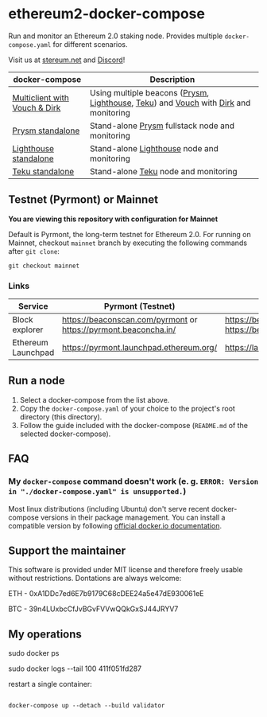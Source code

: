 # ethereum2-docker-compose

Run and monitor an Ethereum 2.0 staking node. Provides multiple `docker-compose.yaml` for different scenarios.

Visit us at [stereum.net](https://stereum.net/) and [Discord](https://discord.gg/8Znj8K6GjN)!

docker-compose | Description
---------------|-------------
[Multiclient with Vouch & Dirk](./compose-examples/multiclient-vouch-dirk) | Using multiple beacons ([Prysm](https://github.com/prysmaticlabs/prysm), [Lighthouse](https://github.com/sigp/lighthouse), [Teku](https://github.com/ConsenSys/teku)) and [Vouch](https://github.com/attestantio/vouch) with [Dirk](https://github.com/attestantio/dirk) and monitoring
[Prysm standalone](./compose-examples/prysm-only) | Stand-alone [Prysm](https://github.com/prysmaticlabs/prysm) fullstack node and monitoring
[Lighthouse standalone](./compose-examples/lighthouse-only) | Stand-alone [Lighthouse](https://github.com/sigp/lighthouse) node and monitoring
[Teku standalone](./compose-examples/teku-only) | Stand-alone [Teku](https://github.com/ConsenSys/teku) node and monitoring

## Testnet (Pyrmont) or Mainnet
**You are viewing this repository with configuration for Mainnet**

Default is Pyrmont, the long-term testnet for Ethereum 2.0. For running on Mainnet, checkout `mainnet` branch by executing the following commands after `git clone`:
```
git checkout mainnet
```

### Links
Service | Pyrmont (Testnet) | Mainnet
--------|-------------------|---------
Block explorer | https://beaconscan.com/pyrmont or https://pyrmont.beaconcha.in/ | https://beaconscan.com/ or https://beaconcha.in/
Ethereum Launchpad | https://pyrmont.launchpad.ethereum.org/ | https://launchpad.ethereum.org/

## Run a node
1. Select a docker-compose from the list above.
2. Copy the `docker-compose.yaml` of your choice to the project's root directory (this directory).
3. Follow the guide included with the docker-compose (`README.md` of the selected docker-compose).

## FAQ
### My `docker-compose` command doesn't work (e. g. `ERROR: Version in "./docker-compose.yaml" is unsupported.`)
Most linux distributions (including Ubuntu) don't serve recent docker-compose versions in their package management. You can install a compatible version by following [official docker.io documentation](https://docs.docker.com/compose/install/).

## Support the maintainer
This software is provided under MIT license and therefore freely usable without restrictions. Dontations are always welcome:

ETH - 0xA1DDc7ed6E7b9179C68cDEE24a5e47dE930061eE

BTC - 39n4LUxbcCfJvBGvFVVwQQkGxSJ44JRYV7



## My operations


sudo docker ps

sudo docker logs --tail 100 411f051fd287

restart a single container:

```

docker-compose up --detach --build validator

```